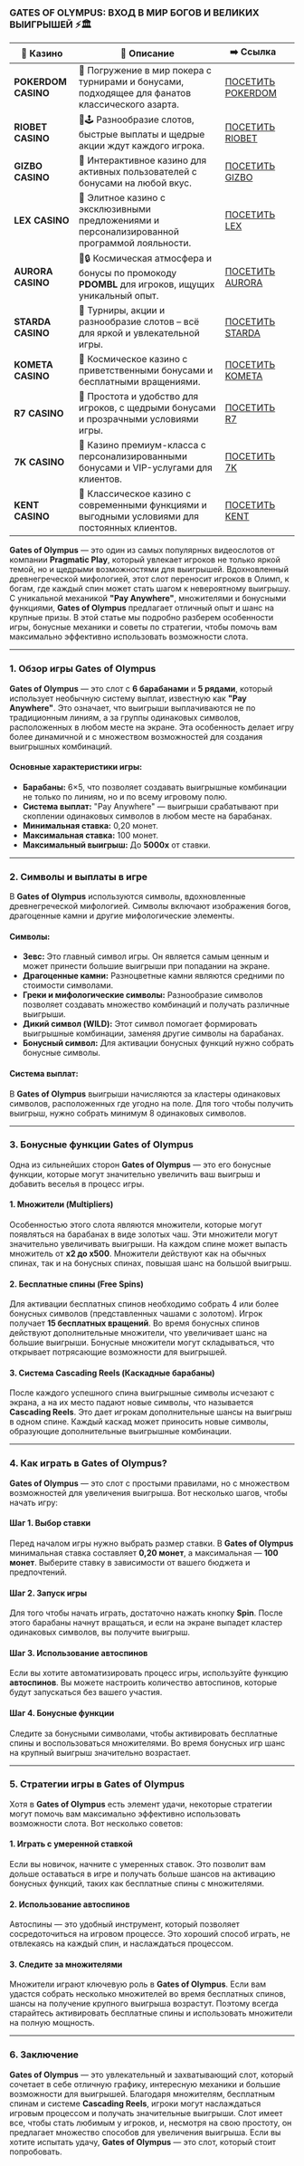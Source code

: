 ### **GATES OF OLYMPUS: ВХОД В МИР БОГОВ И ВЕЛИКИХ ВЫИГРЫШЕЙ ⚡️🏛️**
| 🎰 Казино           | 📜 Описание                                                                                       | ➡️ Ссылка                                                                                          |   |
| ------------------- | ------------------------------------------------------------------------------------------------- | -------------------------------------------------------------------------------------------------- | - |
| **POKERDOM CASINO** | 🎲 Погружение в мир покера с турнирами и бонусами, подходящее для фанатов классического азарта.   | [ПОСЕТИТЬ POKERDOM](https://brandplay.link/FwVc4f)                                                 |   |
| **RIOBET CASINO**   | 🌟🕹️ Разнообразие слотов, быстрые выплаты и щедрые акции ждут каждого игрока.                    | [ПОСЕТИТЬ RIOBET](https://brandplay.link/TnjsxFvH)                                                 |   |
| **GIZBO CASINO**    | 🚀 Интерактивное казино для активных пользователей с бонусами на любой вкус.                      | [ПОСЕТИТЬ GIZBO](https://brandplay.link/rvzLrVLp)                                                  |   |
| **LEX CASINO**      | 🎰 Элитное казино с эксклюзивными предложениями и персонализированной программой лояльности.      | [ПОСЕТИТЬ LEX](https://brandplay.link/VMqNXPFs)                                                    |   |
| **AURORA CASINO**   | 🌌🔒 Космическая атмосфера и бонусы по промокоду **PDOMBL** для игроков, ищущих уникальный опыт. | [ПОСЕТИТЬ AURORA](https://10trafic-stat2.com/click/668546556bcc6313411604bc/6766/13031/subaccount) |   |
| **STARDA CASINO**   | 🌠 Турниры, акции и разнообразие слотов – всё для яркой и увлекательной игры.                     | [ПОСЕТИТЬ STARDA](https://brandplay.link/HDcDrxLk)                                                 |   |
| **KOMETA CASINO**   | 💫 Космическое казино с приветственными бонусами и бесплатными вращениями.                        | [ПОСЕТИТЬ KOMETA](https://brandplay.link/jHzFFYGv)                                                 |   |
| **R7 CASINO**       | 🎯 Простота и удобство для игроков, с щедрыми бонусами и прозрачными условиями игры.              | [ПОСЕТИТЬ R7](https://brandplay.link/dByFXP7h)                                                     |   |
| **7K CASINO**       | 💎 Казино премиум-класса с персонализированными бонусами и VIP-услугами для клиентов.             | [ПОСЕТИТЬ 7K](https://brandplay.link/dd46bNgD)                                                     |   |
| **KENT CASINO**     | 🎲 Классическое казино с современными функциями и выгодными условиями для постоянных клиентов.    | [ПОСЕТИТЬ KENT](https://brandplay.link/XRH1g6Vb)                                                   |   |
**Gates of Olympus** — это один из самых популярных видеослотов от компании **Pragmatic Play**, который увлекает игроков не только яркой темой, но и щедрыми возможностями для выигрышей. Вдохновленный древнегреческой мифологией, этот слот переносит игроков в Олимп, к богам, где каждый спин может стать шагом к невероятному выигрышу. С уникальной механикой **"Pay Anywhere"**, множителями и бонусными функциями, **Gates of Olympus** предлагает отличный опыт и шанс на крупные призы. В этой статье мы подробно разберем особенности игры, бонусные механики и советы по стратегии, чтобы помочь вам максимально эффективно использовать возможности слота.

***

### **1. Обзор игры Gates of Olympus**

**Gates of Olympus** — это слот с **6 барабанами** и **5 рядами**, который использует необычную систему выплат, известную как **"Pay Anywhere"**. Это означает, что выигрыши выплачиваются не по традиционным линиям, а за группы одинаковых символов, расположенных в любом месте на экране. Эта особенность делает игру более динамичной и с множеством возможностей для создания выигрышных комбинаций.

#### Основные характеристики игры:

* **Барабаны:** 6×5, что позволяет создавать выигрышные комбинации не только по линиям, но и по всему игровому полю.
* **Система выплат:** "Pay Anywhere" — выигрыши срабатывают при скоплении одинаковых символов в любом месте на барабанах.
* **Минимальная ставка:** 0,20 монет.
* **Максимальная ставка:** 100 монет.
* **Максимальный выигрыш:** До **5000x** от ставки.

***

### **2. Символы и выплаты в игре**

В **Gates of Olympus** используются символы, вдохновленные древнегреческой мифологией. Символы включают изображения богов, драгоценные камни и другие мифологические элементы.

#### Символы:

* **Зевс:** Это главный символ игры. Он является самым ценным и может принести большие выигрыши при попадании на экране.
* **Драгоценные камни:** Разноцветные камни являются средними по стоимости символами.
* **Греки и мифологические символы:** Разнообразие символов позволяет создавать множество комбинаций и получать различные выигрыши.
* **Дикий символ (WILD):** Этот символ помогает формировать выигрышные комбинации, заменяя другие символы на барабанах.
* **Бонусный символ:** Для активации бонусных функций нужно собрать бонусные символы.

#### Система выплат:

В **Gates of Olympus** выигрыши начисляются за кластеры одинаковых символов, расположенных где угодно на поле. Для того чтобы получить выигрыш, нужно собрать минимум 8 одинаковых символов.

***

### **3. Бонусные функции Gates of Olympus**

Одна из сильнейших сторон **Gates of Olympus** — это его бонусные функции, которые могут значительно увеличить ваш выигрыш и добавить веселья в процесс игры.

#### **1. Множители (Multipliers)**

Особенностью этого слота являются множители, которые могут появляться на барабанах в виде золотых чаш. Эти множители могут значительно увеличивать выигрыши. На каждом спине может выпасть множитель от **x2 до x500**. Множители действуют как на обычных спинах, так и на бонусных спинах, повышая шанс на большой выигрыш.

#### **2. Бесплатные спины (Free Spins)**

Для активации бесплатных спинов необходимо собрать 4 или более бонусных символов (представленных чашами с золотом). Игрок получает **15 бесплатных вращений**. Во время бонусных спинов действуют дополнительные множители, что увеличивает шанс на большие выигрыши. Бонусные множители могут складываться, что открывает потрясающие возможности для выигрышей.

#### **3. Система Cascading Reels (Каскадные барабаны)**

После каждого успешного спина выигрышные символы исчезают с экрана, а на их место падают новые символы, что называется **Cascading Reels**. Это дает игрокам дополнительные шансы на выигрыш в одном спине. Каждый каскад может приносить новые символы, образующие дополнительные выигрышные комбинации.

***

### **4. Как играть в Gates of Olympus?**

**Gates of Olympus** — это слот с простыми правилами, но с множеством возможностей для увеличения выигрыша. Вот несколько шагов, чтобы начать игру:

#### Шаг 1. Выбор ставки

Перед началом игры нужно выбрать размер ставки. В **Gates of Olympus** минимальная ставка составляет **0,20 монет**, а максимальная — **100 монет**. Выберите ставку в зависимости от вашего бюджета и предпочтений.

#### Шаг 2. Запуск игры

Для того чтобы начать играть, достаточно нажать кнопку **Spin**. После этого барабаны начнут вращаться, и если на экране выпадет кластер одинаковых символов, вы получите выигрыш.

#### Шаг 3. Использование автоспинов

Если вы хотите автоматизировать процесс игры, используйте функцию **автоспинов**. Вы можете настроить количество автоспинов, которые будут запускаться без вашего участия.

#### Шаг 4. Бонусные функции

Следите за бонусными символами, чтобы активировать бесплатные спины и воспользоваться множителями. Во время бонусных игр шанс на крупный выигрыш значительно возрастает.

***

### **5. Стратегии игры в Gates of Olympus**

Хотя в **Gates of Olympus** есть элемент удачи, некоторые стратегии могут помочь вам максимально эффективно использовать возможности слота. Вот несколько советов:

#### **1. Играть с умеренной ставкой**

Если вы новичок, начните с умеренных ставок. Это позволит вам дольше оставаться в игре и получать больше шансов на активацию бонусных функций, таких как бесплатные спины с множителями.

#### **2. Использование автоспинов**

Автоспины — это удобный инструмент, который позволяет сосредоточиться на игровом процессе. Это хороший способ играть, не отвлекаясь на каждый спин, и наслаждаться процессом.

#### **3. Следите за множителями**

Множители играют ключевую роль в **Gates of Olympus**. Если вам удастся собрать несколько множителей во время бесплатных спинов, шансы на получение крупного выигрыша возрастут. Поэтому всегда старайтесь активировать бесплатные спины и использовать множители на полную мощность.

***

### **6. Заключение**

**Gates of Olympus** — это увлекательный и захватывающий слот, который сочетает в себе отличную графику, интересную механики и большие возможности для выигрышей. Благодаря множителям, бесплатным спинам и системе **Cascading Reels**, игроки могут наслаждаться игровым процессом и получать значительные выигрыши. Слот имеет все, чтобы стать любимым у игроков, и, несмотря на свою простоту, он предлагает множество способов для увеличения выигрыша. Если вы хотите испытать удачу, **Gates of Olympus** — это слот, который стоит попробовать.
